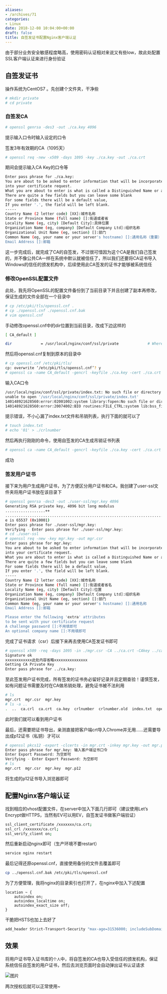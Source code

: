 ```yaml
---
aliases:
- /archives/71
categories:
- Linux
date: 2018-12-08 10:04:00+00:00
draft: false
title: 自签发证书配置Nginx客户端认证
---
```


由于部分业务安全敏感程度略高，使用密码认证相对来说又有些low，故此处配置SSL客户端认证来进行身份验证

## 自签发证书

操作系统为CentOS7 。先创建个文件夹，干净些


```bash
# mkdir private
# cd private
```


### 自签发CA

```bash
# openssl genrsa -des3 -out ./ca.key 4096
```


提示输入口令时输入设定的口令

签发3年有效期的CA（1095天）


```bash
# openssl req -new -x509 -days 1095 -key ./ca.key -out ./ca.crt
```


期间会提示输入CA Key的口令等


```bash
Enter pass phrase for ./ca.key:
You are about to be asked to enter information that will be incorporated
into your certificate request.
What you are about to enter is what is called a Distinguished Name or a DN.
There are quite a few fields but you can leave some blank
For some fields there will be a default value,
If you enter '.', the field will be left blank.
-----
Country Name (2 letter code) [XX]:城市名称
State or Province Name (full name) []:街道或者省
Locality Name (eg, city) [Default City]:具体位置
Organization Name (eg, company) [Default Company Ltd]:组织名称
Organizational Unit Name (eg, section) []:部门
Common Name (eg, your name or your server's hostname) []:通用名称（重要）
Email Address []:邮箱
```


这一步完成后，就完成了CA的自签发，不过很可惜因为这个CA是我们自己签发的，并不像公共CA一样在系统中默认就被信任了，所以我们还要将CA证书导入Windows的信任的颁发机构中，后续使用此CA签发的证书才能够被系统信任

### 修改OpenSSL配置文件

此处，我先将OpenSSL的配置文件备份到了当前目录下并且创建了副本再修改，保证生成的文件全部在一个目录中


```bash
# cp /etc/pki/tls/openssl.cnf .
# cp ./openssl.cnf ./openssl.cnf.bak
# vim openssl.cnf
```


手动修改openssl.cnf中的dir位置到当前目录，改成下边这样的


```bash
[ CA_default ]

dir             = /usr/local/nginx/conf/ssl/private             # Where everything is kept
```


然后将openssl.cnf复制到原本的目录中


```bash
# cp openssl.cnf /etc/pki/tls/
cp: overwrite ‘/etc/pki/tls/openssl.cnf’? y 
# openssl ca -name CA_default -gencrl -keyfile ./ca.key -cert ./ca.crt -out ./ca.crl -crldays 1095
```


输入CA口令


```bash
/usr/local/nginx/conf/ssl/private/index.txt: No such file or directory
unable to open '/usr/local/nginx/conf/ssl/private/index.txt'
140148921628560:error:02001002:system library:fopen:No such file or directory:bss_file.c:402:fopen('/usr/local/nginx/conf/ssl/private/index.txt','r')
140148921628560:error:20074002:BIO routines:FILE_CTRL:system lib:bss_file.c:404:
```


提示错误，不小心漏了index.txt文件和吊销列表，执行下面的就可以了


```bash
# touch index.txt
# echo '01' > ./crlnumber
```


然后再执行刚刚的命令，使用自签发的CA生成吊销证书列表


```bash
# openssl ca -name CA_default -gencrl -keyfile ./ca.key -cert ./ca.crt -out ./ca.crl -crldays 1095
```


成功

### 签发用户证书

接下来为用户生成用户证书，为了方便区分用户证书和CA，我创建了user-ssl文件夹将用户证书放在该目录下


```bash
# openssl genrsa -des3 -out ./user-ssl/mgr.key 4096
Generating RSA private key, 4096 bit long modulus
..................++
..................................................................................................................................++
e is 65537 (0x10001)
Enter pass phrase for ./user-ssl/mgr.key:
Verifying - Enter pass phrase for ./user-ssl/mgr.key:
# cd ./user-ssl
# openssl req -new -key mgr.key -out mgr.csr
Enter pass phrase for mgr.key:
You are about to be asked to enter information that will be incorporated
into your certificate request.
What you are about to enter is what is called a Distinguished Name or a DN.
There are quite a few fields but you can leave some blank
For some fields there will be a default value,
If you enter '.', the field will be left blank.
-----
Country Name (2 letter code) [XX]:城市名称
State or Province Name (full name) []:街道或者省名
Locality Name (eg, city) [Default City]:位置
Organization Name (eg, company) [Default Company Ltd]:组织名称
Organizational Unit Name (eg, section) []:部门
Common Name (eg, your name or your server's hostname) []:通用名称
Email Address []:邮箱

Please enter the following 'extra' attributes
to be sent with your certificate request
A challenge password []:不用填即可
An optional company name []:不用填即可
```


完成了证书请求（csr）后接下来再去使用CA签发证书即可


```bash
# openssl x509 -req -days 1095 -in ./mgr.csr -CA ../ca.crt -CAkey ../ca.key -CAserial ../serial -CAcreateserial -out ./mgr.crt
Signature ok
xxxxxxxxxxxx此处内容省略xxxxxxxxxxxxxxx
Getting CA Private Key
Enter pass phrase for ../ca.key:
```


至此签发用户证书完成，所有签发的证书务必留好记录并且定期查验！谨慎签发，如有问题证书需要及时在CA做吊销处理，避免证书被不法利用


```bash
# ls
mgr.crt  mgr.csr  mgr.key
# ls -a ..
.  ..  ca.crl  ca.crt  ca.key  crlnumber  crlnumber.old  index.txt  openssl.cnf  openssl.cnf.bak  serial  user-ssl
```


此时我们就可以看到用户证书

最后，还需要把证书导出，亲测直接把客户端crt导入Chrome并无用……还需要导出成p12证书（私钥）才可以


```bash
# openssl pkcs12 -export -clcerts -in mgr.crt -inkey mgr.key -out mgr.p12
Enter pass phrase for mgr.key: 输入客户端证书口令
Enter Export Password: 为空即可
Verifying - Enter Export Password: 为空即可
# ls
mgr.crt  mgr.csr  mgr.key  mgr.p12
```


将生成的p12证书导入浏览器即可

## 配置Nginx客户端认证

找到相应的vhost配置文件，在server中加入下面几行即可（建议使用Let’s Encrypt做HTTPS，当然有EV可以用EV，自签发证书做客户端验证）


```bash
ssl_client_certificate /xxxxxxx/ca.crt;
ssl_crl /xxxxxxx/ca.crl;
ssl_verify_client on;
```


然后重新启动nginx即可（生产环境不要restart）


```bash
service nginx restart
```


最后记得还原openssl.cnf，直接使用备份的文件去覆盖即可


```bash
cp ../openssl.cnf.bak /etc/pki/tls/openssl.cnf
```


为了方便管理，我将nginx的目录索引也打开了，在nginx中加入下述配置


```nginx
location ~ {
    autoindex on;
    autoindex_localtime on;
    autoindex_exact_size off;
}

```


干脆把HSTS也加上去好了


```bash
add_header Strict-Transport-Security "max-age=31536000; includeSubDomains" always;
```


## 效果

将用户证书导入证书库的`个人`中，将自签发的CA也导入受信任的颁发机构，保证系统信任自签发的用户证书，然后去浏览页面时会自动弹出证书认证请求

![图片](./1560938704-1.png)

两次授权后就可以正常使用~